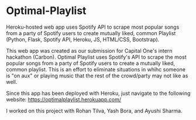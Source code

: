 # Optimal-Playlist
Heroku-hosted web app uses Spotify API to scrape most popular songs from a party of Spotify users to create mutually liked, common Playlist (Python, Flask, Spotify API, Heroku, JS, HTML/CSS, Bootstrap).


This web app was created as our submission for Capital One's intern hackathon (Carbon). Optimal Playlist uses Spotify's API to scrape the most popular songs from a party of Spotify users to create a mutually liked, common playlist. This is an effort to eliminate situations in whihc someone is "on aux" or playing music that the rest of the crowd/party may not like as well. 

Since this app has been deployed with Heroku, just navigate to the following website: https://optimalplaylist.herokuapp.com/

I worked on this project with Rohan Tilva, Yash Bora, and Ayushi Sharma.
